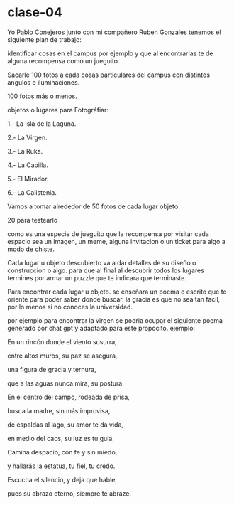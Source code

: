 # clase-04
Yo Pablo Conejeros junto con mi compañero Ruben Gonzales tenemos el siguiente plan de trabajo:

identificar cosas en el campus por ejemplo y que al encontrarlas te de alguna recompensa como un jueguito.

Sacarle 100 fotos a cada cosas particulares del campus con distintos angulos e iluminaciones.

100 fotos más o menos.

objetos o lugares para Fotográfiar:

1.- La Isla de la Laguna.

2.- La Virgen.

3.- La Ruka.

4.- La Capilla.

5.- El Mirador.

6.- La Calistenia.

Vamos a tomar alrededor de 50 fotos de cada lugar objeto.

20 para testearlo

como es una especie de jueguito que la recompensa por visitar cada espacio sea un imagen, un meme, alguna invitacion o un ticket para algo a modo de chiste.

Cada lugar u objeto descubierto va a dar detalles de su diseño o construccion o algo. para que al final al descubrir todos los lugares termines por armar un puzzle que te indicara que terminaste.

Para encontrar cada lugar u objeto. se enseñara un poema o escrito que te oriente para poder saber donde buscar. la gracia es que no sea tan facil, por lo menos si no conoces la universidad.

por ejemplo para encontrar la virgen se podria ocupar el siguiente poema generado por chat gpt  y adaptado para este propocito. ejemplo:



En un rincón donde el viento susurra,

entre altos muros, su paz se asegura,

una figura de gracia y ternura,

que a las aguas nunca mira, su postura.



En el centro del campo, rodeada de prisa,

busca la madre, sin más improvisa,

de espaldas al lago, su amor te da vida,

en medio del caos, su luz es tu guía.



Camina despacio, con fe y sin miedo,

y hallarás la estatua, tu fiel, tu credo.

Escucha el silencio, y deja que hable,

pues su abrazo eterno, siempre te abraze.
